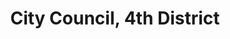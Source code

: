 ---
title: City Council, 4th District
layout: post
categories:
    - chattanooga
excerpt:
ocdid: /country:us/state:tn/place:chattanooga/council_district:4
---